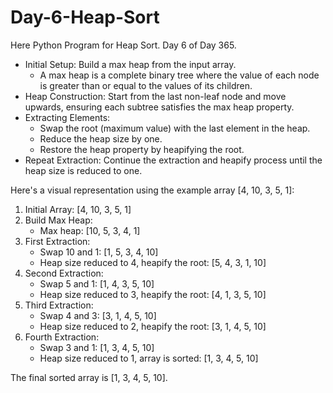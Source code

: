 # Day-6-Heap-Sort
Here Python Program for Heap Sort. Day 6 of Day 365.
- Initial Setup: Build a max heap from the input array.
  - A max heap is a complete binary tree where the value of each node is greater than or equal to the values of its children.
- Heap Construction: Start from the last non-leaf node and move upwards, ensuring each subtree satisfies the max heap property.
- Extracting Elements:
  - Swap the root (maximum value) with the last element in the heap.
  - Reduce the heap size by one.
  - Restore the heap property by heapifying the root.
- Repeat Extraction: Continue the extraction and heapify process until the heap size is reduced to one.

Here's a visual representation using the example array [4, 10, 3, 5, 1]:

1. Initial Array: [4, 10, 3, 5, 1]
2. Build Max Heap:
   - Max heap: [10, 5, 3, 4, 1]
3. First Extraction:
   - Swap 10 and 1: [1, 5, 3, 4, 10]
   - Heap size reduced to 4, heapify the root: [5, 4, 3, 1, 10]
4. Second Extraction:
   - Swap 5 and 1: [1, 4, 3, 5, 10]
   - Heap size reduced to 3, heapify the root: [4, 1, 3, 5, 10]
5. Third Extraction:
   - Swap 4 and 3: [3, 1, 4, 5, 10]
   - Heap size reduced to 2, heapify the root: [3, 1, 4, 5, 10]
6. Fourth Extraction:
   - Swap 3 and 1: [1, 3, 4, 5, 10]
   - Heap size reduced to 1, array is sorted: [1, 3, 4, 5, 10]

The final sorted array is [1, 3, 4, 5, 10].
